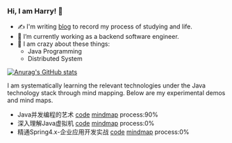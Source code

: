 ### Hi, I am Harry! 👋

- :writing_hand: I'm writing [blog](https://punchcode.top/) to record my process of studying and life.
- 🔭 I’m currently working as a backend software engineer.
- 🤩 I am crazy about these things:
  - Java Programming
  - Distributed System

[![Anurag's GitHub stats](https://github-readme-stats.vercel.app/api?username=huanruiz)](https://github.com/anuraghazra/github-readme-stats)

I am systematically learning the relevant technologies under the Java technology stack through mind mapping. Below are my experimental demos and mind maps.
- Java并发编程的艺术 [code](https://github.com/huanruiz/JavaLab/tree/main/the-art-of-java-concurrency-programming) [mindmap](https://github.com/huanruiz/JavaLab/tree/main/the-art-of-java-concurrency-programming/src/main/resources) process:90%
- 深入理解Java虚拟机 [code](https://github.com/huanruiz/jvm_book) [mindmap](https://github.com/huanruiz/jvm_book/tree/master/mindmap) process:0%
- 精通Spring4.x-企业应用开发实战 [code](https://github.com/huanruiz/spring4.x) [mindmap](https://github.com/huanruiz/spring4.x/tree/master/mindmap) process:0%
